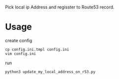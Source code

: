 Pick local ip Address and regisster to Route53 record.

# Usage
create config
```
cp config.ini.tmpl config.ini
vim config.ini
```

run
```
python3 update_my_local_address_on_r53.py
```

